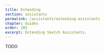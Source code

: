 ```yaml
---
title: Extending
section: assistants
permalink: /assistants/extending-assistants
chapter: Guides
order: 103
excerpt: Extending Sketch Assistants.
---
```


TODO